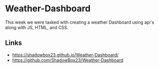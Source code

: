 # Weather-Dashboard
This week we were tasked with creating a weather Dashboard using api's along with JS, HTML, and CSS. 

## Links
- https://shadowbox23.github.io/Weather-Dashboard/
- https://github.com/ShadowBox23/Weather-Dashboard
